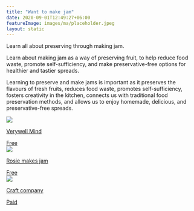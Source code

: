 ```yaml
---
title: "Want to make jam"
date: 2020-09-01T12:49:27+06:00
featureImage: images/ma/placeholder.jpeg
layout: static
---
```


Learn all about preserving through making jam.

Learn about making jam as a way of preserving fruit, to help reduce food waste, promote self-sufficiency, and make preservative-free options for healthier and tastier spreads.

Learning to preserve and make jams is important as it preserves the flavours of fresh fruits, reduces food waste, promotes self-sufficiency, fosters creativity in the kitchen, connects us with traditional food preservation methods, and allows us to enjoy homemade, delicious, and preservative-free spreads.

<a class="ma-link" href="https://www.verywellmind.com/the-importance-of-hobbies-for-stress-relief-3144574"><div class="ma-card"><div class="ma-icon"><img src ="/images/icon-check.png"/></div><div class="ma-name"><p>Verywell Mind</p></div><div class="ma-paid-text"><span>Free</span></div></div></a><a class="ma-link" href="https://rosiemakesjam.com/jam-and-preserve-making-classes/"><div class="ma-card"><div class="ma-icon"><img src ="/images/icon-check.png"/></div><div class="ma-name"><p>Rosie makes jam</p></div><div class="ma-paid-text"><span>Free </span></div></div></a><a class="ma-link" href="https://www.craftcompany.co.uk"><div class="ma-card"><div class="ma-icon"><img src ="/images/icon-pound.png"/></div><div class="ma-name"><p>Craft company</p></div><div class="ma-paid-text"><span>Paid</span></div></div></a>  

<br/><br/>







